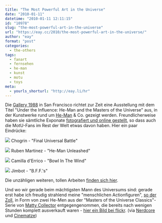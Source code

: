 ```yaml
---
title: "The Most Powerful Art in the Universe"
date: "2010-01-11"
datetime: "2010-01-11 12:11:15"
id: "10978"
slug: "the-most-powerful-art-in-the-universe"
url: "https://eay.cc/2010/the-most-powerful-art-in-the-universe/"
author: "eay"
format: "post"
categories:
  - the-others
tags:
  - fanart
  - fernsehen
  - he-man
  - kunst
  - motu
  - toys
meta:
  - yourls_shorturl: "http://eay.li/hr"
---
```


Die [Gallery 1988](http://www.nineteeneightyeight.com/) in San Francisco richtet zur Zeit eine Ausstellung mit dem Titel "Under the Influence: He-Man and the Masters of the Universe" aus, in der Kunstwerke rund um [He-Man](//eay.cc/tag/he-man/) & Co. gezeigt werden. Freundlicherweise haben sie sämtliche Exponate [fotografiert und online gestellt](http://ihavethepowerart.blogspot.com/), so dass auch die MotU-Fans im Rest der Welt etwas davon haben. Hier ein paar Eindrücke:

![](https://eay.cc/uploads/2010/hemangallery1.jpg) Chogrin - "Final Universal Battle"

![](https://eay.cc/uploads/2010/hemangallery2.jpg) Ruben Martinez - "He-Man Unleashed"

![](https://eay.cc/uploads/2010/hemangallery3.jpg) Camilla d'Errico - "Bowl In The Wind"

![](https://eay.cc/uploads/2010/hemangallery4.jpg) Jimbot - "B.F.F.'s"

Die unzähligen weiteren, tollen Arbeiten [finden sich hier](http://ihavethepowerart.blogspot.com/).

Und wo wir gerade beim mächtigsten Mann des Universums sind: gerade erst habe ich freudig strahlend meine "menschlichen Actionfiguren", [so der Zoll](//eay.cc/uploads/2010/actionfigurenmenschlich.jpg), in Form von zwei He-Men aus der "Masters of the Universe Classics"-Serie von [Matty Collector](http://www.mattycollector.com/) entgegengenommen, die bereits nach wenigen Stunden komplett ausverkauft waren - [hier ein Bild bei flickr](http://www.flickr.com/photos/eay/4263079817/). (via [Nerdcore](http://www.nerdcore.de/wp/2010/01/10/masters-of-the-universe-art-show/) und [Cinematze](http://www.cinematze.de/2010/01/10/masters-of-the-universe-ausstellung-der-gallery-1988/))
